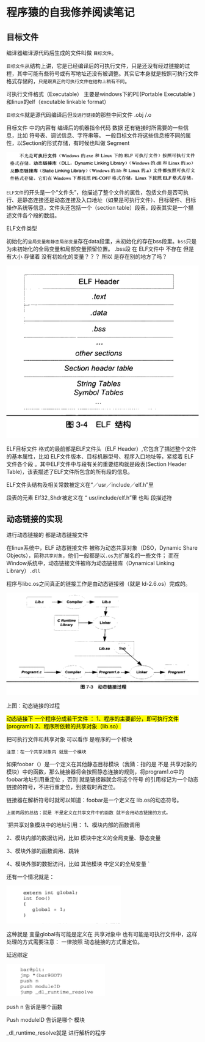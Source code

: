 程序猿的自我修养阅读笔记
=========
目标文件
-
编译器编译源代码后生成的文件叫做 `目标文件`。

`目标文件`从结构上讲，它是已经编译后的可执行文件，只是还没有经过链接的过程，其中可能有些符号或有写地址还没有被调整。其实它本身就是按照可执行文件格式存储的，`只是跟真正的可执行文件在结构上稍有不同`。

可执行文件格式（Executable） 主要是windows下的PE(Portable Executable )和linux的elf（excutable linkable format）

`目标文件`就是源代码编译后但`没进行链接`的那些中间文件 .obj /.o

目标文件 中的内容有 编译后的机器指令代码 数据 还有链接时所需要的一些信息，比如 符号表、调试信息、字符串等。
一般目标文件将这些信息按不同的属性，以Section的形式存储，有时候也叫做 Segment


![](img/1.png)

`ELF文件`的开头是一个“文件头”，他描述了整个文件的属性，包括文件是否可执行、是静态连接还是动态连接及入口地址（如果是可执行文件）、目标硬件、目标操作系统等信息，文件头还包括一个（section table）段表，段表其实是一个描述文件各个段的数组。

ELF文件类型




初始化的`全局变量和静态局部变量`存在data段里，未初始化的存在bss段里。`bss`只是为未初始化的全局变量和局部变量预留位置。
.bss段 在 ELF文件中 不存在 但是有大小 存储着 没有初始化的变量？？？ 所以 是存在别的地方了吗？

![](img/2.png)

ELF目标文件 格式的最前部是ELF文件头（ELF Header）,它包含了描述整个文件的基本属性，比如 ELF文件版本、目标机器型号、程序入口地址等，紧接着 ELF文件各个段 。其中ELF文件中与段有关的重要结构就是段表(Section Header Table)，该表描述了ELF文件所包含的所有段的信息。

ELF文件头结构及相关常数被定义在“／usr／include／elf.h”里

段表的元素 Elf32_Shdr被定义在 “    usr/include/elf.h”里 也叫 段描述符


动态链接的实现
---

进行动态链接的  都是动态链接文件

在linux系统中，ELF 动态链接文件 被称为动态共享对象（DSO，Dynamic Share Objects），简称`共享对象`，他们一般都是以`.os`为扩展名的一些文件；
而在Window系统中，动态链接文件被称为动态链接库（Dynamical Linking Library）`.dll`

程序与libc.os之间真正的链接工作是由动态链接器（就是 ld-2.6.os）完成的。

![](img/3.png)

上图：动态链接的过程

<mark>动态链接下 一个程序分成若干文件 ：
1、程序的主要部分，即可执行文件(program1)
2、程序所依赖的共享对象（lib.so）</mark>

把可执行文件和共享对象 可以看作 是程序的一个模块

`注意：在一个共享对象内 就是一个模块`

如果foobar（）是一个定义在其他静态目标模块（我猜：指的是 不是 共享对象的模块）中的函数，那么链接器将会按照静态连接的规则，将program1.o中的foobar地址引用重定位 ，否则 就是链接器就会将这个符号 的引用标记为一个动态链接的符号，不进行重定位，到装载时再定位。

链接器在解析符号时就可以知道：foobar是一个定义在 lib.os的动态符号。

`上面两段的总结：就是 不是定义在共享文件中的函数 就不会用动态链接的方式。`

`把共享对象模块中的地址引用：
1、模块内部的函数调用

2、模块内部的数据访问，比如 模块中定义的全局变量、静态变量

3、模块外部的函数调用、跳转

4、模块外部的数据访问，比如 其他模块 中定义的全局变量
`

还有一个情况就是：

![](img/4.png)

这种就是 变量global有可能是定义在 共享对象中 也有可能是可执行文件中，这样处理的方式需要注意：
一律按照 动态链接的方式重定位。

延迟绑定

![](img/5.png)

 push n 告诉是哪个函数
 
Push moduleID 告诉是哪个 模块

_dl_runtime_resolve就是 进行解析的程序


